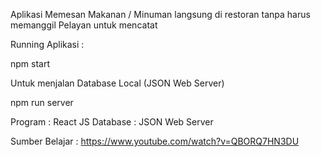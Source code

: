Aplikasi Memesan Makanan / Minuman langsung di restoran tanpa harus memanggil Pelayan untuk mencatat

Running Aplikasi :

npm start


Untuk menjalan Database Local (JSON Web Server)

npm run server

Program : React JS
Database : JSON Web Server

Sumber Belajar :
https://www.youtube.com/watch?v=QBORQ7HN3DU
